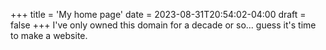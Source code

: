 +++
title = 'My home page'
date = 2023-08-31T20:54:02-04:00
draft = false
+++
I've only owned this domain for a decade or so... guess it's time to make a website.